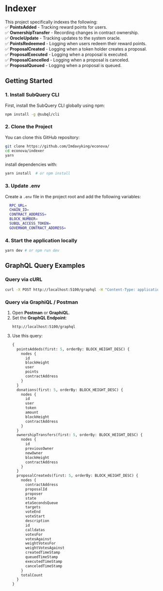 # Indexer

This project specifically indexes the following:  
✅ **PointsAdded** - Tracking reward points for users.  
✅ **OwnershipTransfer** - Recording changes in contract ownership.  
✅ **OrocleUpdate** - Tracking updates to the system oracle.  
✅ **PointsRedeemed** - Logging when users redeem their reward points.  
✅ **ProposalCreated** - Logging when a token holder creates a proposal.  
✅ **ProposalExecuted** - Logging when a proposal is executed.  
✅ **ProposalCancelled** - Logging when a proposal is canceled.  
✅ **ProposalQueued** - Logging when a proposal is queued.

## **Getting Started**

### **1. Install SubQuery CLI**

First, install the SubQuery CLI globally using npm:

```sh
npm install -g @subql/cli
```

### **2. Clone the Project**

You can clone this GitHub repository:

```sh
git clone https://github.com/Imdavyking/econova/
cd econova/indexer
yarn
```

install dependencies with:

```sh
yarn install  # or npm install
```

### **3. Update .env**

Create a `.env` file in the project root and add the following variables:

```bash
  RPC_URL=
  CHAIN_ID=
  CONTRACT_ADDRESS=
  BLOCK_NUMBER=
  SUBQL_ACCESS_TOKEN=
  GOVERNOR_CONTRACT_ADDRESS=
```

### **4. Start the application locally**

```sh
yarn dev # or npm run dev
```

## **GraphQL Query Examples**

### **Query via cURL**

```sh
curl -X POST http://localhost:5100/graphql -H "Content-Type: application/json" --data '{"query":"{ pointsAddeds(first: 5, orderBy: BLOCK_HEIGHT_DESC) { nodes { id blockHeight user points contractAddress } } donations(first: 5, orderBy: BLOCK_HEIGHT_DESC) { nodes { id user token amount blockHeight contractAddress } } ownershipTransfers(first: 5, orderBy: BLOCK_HEIGHT_DESC) { nodes { id previousOwner newOwner blockHeight contractAddress } } }"}'
```

### **Query via GraphiQL / Postman**

1. Open **Postman** or **GraphiQL**.
2. Set the **GraphQL Endpoint**:
   ```
   http://localhost:5100/graphql
   ```
3. Use this query:
   ```graphql
   {
     pointsAddeds(first: 5, orderBy: BLOCK_HEIGHT_DESC) {
       nodes {
         id
         blockHeight
         user
         points
         contractAddress
       }
     }
     donations(first: 5, orderBy: BLOCK_HEIGHT_DESC) {
       nodes {
         id
         user
         token
         amount
         blockHeight
         contractAddress
       }
     }
     ownershipTransfers(first: 5, orderBy: BLOCK_HEIGHT_DESC) {
       nodes {
         id
         previousOwner
         newOwner
         blockHeight
         contractAddress
       }
     }
     proposalCreateds(first: 5, orderBy: BLOCK_HEIGHT_DESC) {
       nodes {
         contractAddress
         proposalId
         proposer
         state
         etaSecondsQueue
         targets
         voteEnd
         voteStart
         description
         id
         calldatas
         votesFor
         votesAgainst
         weightVotesFor
         weightVotesAgainst
         createdTimeStamp
         queuedTimeStamp
         executedTimeStamp
         canceledTimeStamp
       }
       totalCount
     }
   }
   ```

